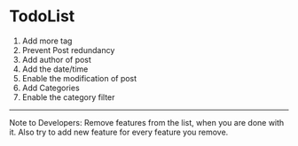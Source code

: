 TodoList
==================

1) Add more tag
2) Prevent Post redundancy
3) Add author of post
4) Add the date/time
5) Enable the modification of post
6) Add Categories
7) Enable the category filter

-----------------------------
Note to Developers:
Remove features from the list, when you are done with it. Also try to add new feature for every feature you remove.
